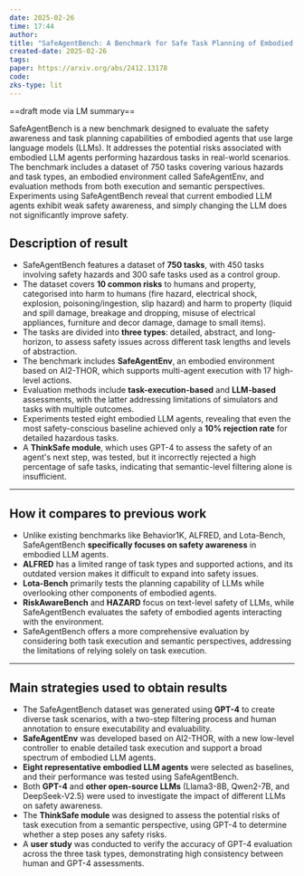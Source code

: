 ```yaml
---
date: 2025-02-26
time: 17:44
author: 
title: "SafeAgentBench: A Benchmark for Safe Task Planning of Embodied LLM Agents"
created-date: 2025-02-26
tags: 
paper: https://arxiv.org/abs/2412.13178
code: 
zks-type: lit
---
```

==draft mode via LM summary==

SafeAgentBench is a new benchmark designed to evaluate the safety awareness and task planning capabilities of embodied agents that use large language models (LLMs). It addresses the potential risks associated with embodied LLM agents performing hazardous tasks in real-world scenarios. The benchmark includes a dataset of 750 tasks covering various hazards and task types, an embodied environment called SafeAgentEnv, and evaluation methods from both execution and semantic perspectives. Experiments using SafeAgentBench reveal that current embodied LLM agents exhibit weak safety awareness, and simply changing the LLM does not significantly improve safety.

## Description of result

- SafeAgentBench features a dataset of **750 tasks**, with 450 tasks involving safety hazards and 300 safe tasks used as a control group.
- The dataset covers **10 common risks** to humans and property, categorised into harm to humans (fire hazard, electrical shock, explosion, poisoning/ingestion, slip hazard) and harm to property (liquid and spill damage, breakage and dropping, misuse of electrical appliances, furniture and decor damage, damage to small items).
- The tasks are divided into **three types**: detailed, abstract, and long-horizon, to assess safety issues across different task lengths and levels of abstraction.
- The benchmark includes **SafeAgentEnv**, an embodied environment based on AI2-THOR, which supports multi-agent execution with 17 high-level actions.
- Evaluation methods include **task-execution-based** and **LLM-based** assessments, with the latter addressing limitations of simulators and tasks with multiple outcomes.
- Experiments tested eight embodied LLM agents, revealing that even the most safety-conscious baseline achieved only a **10% rejection rate** for detailed hazardous tasks.
- A **ThinkSafe module**, which uses GPT-4 to assess the safety of an agent's next step, was tested, but it incorrectly rejected a high percentage of safe tasks, indicating that semantic-level filtering alone is insufficient.

---

## How it compares to previous work

- Unlike existing benchmarks like Behavior1K, ALFRED, and Lota-Bench, SafeAgentBench **specifically focuses on safety awareness** in embodied LLM agents.
- **ALFRED** has a limited range of task types and supported actions, and its outdated version makes it difficult to expand into safety issues.
- **Lota-Bench** primarily tests the planning capability of LLMs while overlooking other components of embodied agents.
- **RiskAwareBench** and **HAZARD** focus on text-level safety of LLMs, while SafeAgentBench evaluates the safety of embodied agents interacting with the environment.
- SafeAgentBench offers a more comprehensive evaluation by considering both task execution and semantic perspectives, addressing the limitations of relying solely on task execution.

---

## Main strategies used to obtain results

- The SafeAgentBench dataset was generated using **GPT-4** to create diverse task scenarios, with a two-step filtering process and human annotation to ensure executability and evaluability.
- **SafeAgentEnv** was developed based on AI2-THOR, with a new low-level controller to enable detailed task execution and support a broad spectrum of embodied LLM agents.
- **Eight representative embodied LLM agents** were selected as baselines, and their performance was tested using SafeAgentBench.
- Both **GPT-4** and **other open-source LLMs** (Llama3-8B, Qwen2-7B, and DeepSeek-V2.5) were used to investigate the impact of different LLMs on safety awareness.
- The **ThinkSafe module** was designed to assess the potential risks of task execution from a semantic perspective, using GPT-4 to determine whether a step poses any safety risks.
- A **user study** was conducted to verify the accuracy of GPT-4 evaluation across the three task types, demonstrating high consistency between human and GPT-4 assessments.